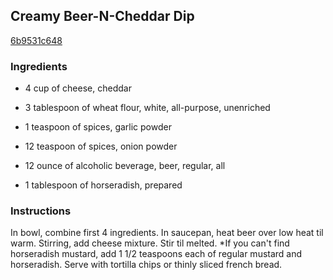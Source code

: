 ## Creamy Beer-N-Cheddar Dip

[6b9531c648](http://www.food.com/recipe/creamy-beer-n-cheddar-dip-140606)

### Ingredients

 - 4 cup of cheese, cheddar

 - 3 tablespoon of wheat flour, white, all-purpose, unenriched

 - 1 teaspoon of spices, garlic powder

 - 12 teaspoon of spices, onion powder

 - 12 ounce of alcoholic beverage, beer, regular, all

 - 1 tablespoon of horseradish, prepared

### Instructions

In bowl, combine first 4 ingredients. In saucepan, heat beer over low heat til warm. Stirring, add cheese mixture. Stir til melted. *If you can't find horseradish mustard, add 1 1/2 teaspoons each of regular mustard and horseradish. Serve with tortilla chips or thinly sliced french bread.